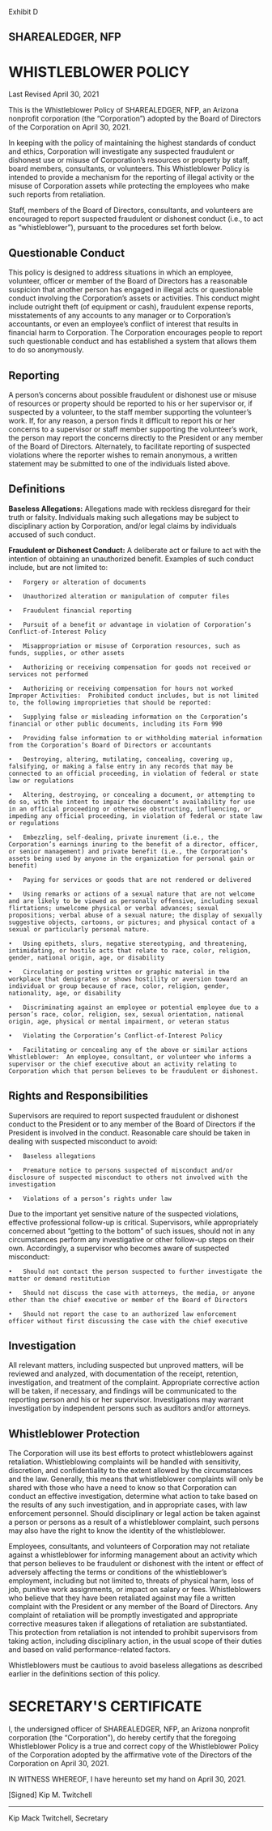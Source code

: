 Exhibit D
## SHAREALEDGER, NFP
# WHISTLEBLOWER POLICY

Last Revised April 30, 2021

This is the Whistleblower Policy of SHAREALEDGER, NFP, an Arizona nonprofit corporation (the “Corporation”) adopted by the Board of Directors of the Corporation on April 30, 2021.  

In keeping with the policy of maintaining the highest standards of conduct and ethics, Corporation will investigate any suspected fraudulent or dishonest use or misuse of Corporation’s resources or property by staff, board members, consultants, or volunteers.  This Whistleblower Policy is intended to provide a mechanism for the reporting of illegal activity or the misuse of Corporation assets while protecting the employees who make such reports from retaliation.

Staff, members of the Board of Directors, consultants, and volunteers are encouraged to report suspected fraudulent or dishonest conduct (i.e., to act as “whistleblower”), pursuant to the procedures set forth below.

## Questionable Conduct

This policy is designed to address situations in which an employee, volunteer, officer or member of the Board of Directors has a reasonable suspicion that another person has engaged in illegal acts or questionable conduct involving the Corporation’s assets or activities.  This conduct might include outright theft (of equipment or cash), fraudulent expense reports, misstatements of any accounts to any manager or to Corporation’s accountants, or even an employee’s conflict of interest that results in financial harm to Corporation.  The Corporation encourages people to report such questionable conduct and has established a system that allows them to do so anonymously.

## Reporting

A person’s concerns about possible fraudulent or dishonest use or misuse of resources or property should be reported to his or her supervisor or, if suspected by a volunteer, to the staff member supporting the volunteer’s work.  If, for any reason, a person finds it difficult to report his or her concerns to a supervisor or staff member supporting the volunteer’s work, the person may report the concerns directly to the President or any member of the Board of Directors.  Alternately, to facilitate reporting of suspected violations where the reporter wishes to remain anonymous, a written statement may be submitted to one of the individuals listed above. 

## Definitions

**Baseless Allegations:**  Allegations made with reckless disregard for their truth or falsity. Individuals making such allegations may be subject to disciplinary action by Corporation, and/or legal claims by individuals accused of such conduct.

**Fraudulent or Dishonest Conduct:**  A deliberate act or failure to act with the intention of obtaining an unauthorized benefit.  Examples of such conduct include, but are not limited to:

    •	Forgery or alteration of documents

    •	Unauthorized alteration or manipulation of computer files
    
    •	Fraudulent financial reporting
    
    •	Pursuit of a benefit or advantage in violation of Corporation’s Conflict-of-Interest Policy
    
    •	Misappropriation or misuse of Corporation resources, such as funds, supplies, or other assets
    
    •	Authorizing or receiving compensation for goods not received or services not performed
    
    •	Authorizing or receiving compensation for hours not worked
    Improper Activities:  Prohibited conduct includes, but is not limited to, the following improprieties that should be reported: 
    
    •	Supplying false or misleading information on the Corporation’s financial or other public documents, including its Form 990
    
    •	Providing false information to or withholding material information from the Corporation’s Board of Directors or accountants
    
    •	Destroying, altering, mutilating, concealing, covering up, falsifying, or making a false entry in any records that may be connected to an official proceeding, in violation of federal or state law or regulations
    
    •	Altering, destroying, or concealing a document, or attempting to do so, with the intent to impair the document’s availability for use in an official proceeding or otherwise obstructing, influencing, or impeding any official proceeding, in violation of federal or state law or regulations
    
    •	Embezzling, self-dealing, private inurement (i.e., the Corporation’s earnings inuring to the benefit of a director, officer, or senior management) and private benefit (i.e., the Corporation’s assets being used by anyone in the organization for personal gain or benefit) 
    
    •	Paying for services or goods that are not rendered or delivered
    
    •	Using remarks or actions of a sexual nature that are not welcome and are likely to be viewed as personally offensive, including sexual flirtations; unwelcome physical or verbal advances; sexual propositions; verbal abuse of a sexual nature; the display of sexually suggestive objects, cartoons, or pictures; and physical contact of a sexual or particularly personal nature.
    
    •	Using epithets, slurs, negative stereotyping, and threatening, intimidating, or hostile acts that relate to race, color, religion, gender, national origin, age, or disability
    
    •	Circulating or posting written or graphic material in the workplace that denigrates or shows hostility or aversion toward an individual or group because of race, color, religion, gender, nationality, age, or disability
    
    •	Discriminating against an employee or potential employee due to a person’s race, color, religion, sex, sexual orientation, national origin, age, physical or mental impairment, or veteran status
    
    •	Violating the Corporation’s Conflict-of-Interest Policy
    
    •	Facilitating or concealing any of the above or similar actions
    Whistleblower:  An employee, consultant, or volunteer who informs a supervisor or the chief executive about an activity relating to Corporation which that person believes to be fraudulent or dishonest.

## Rights and Responsibilities

Supervisors are required to report suspected fraudulent or dishonest conduct to the President or to any member of the Board of Directors if the President is involved in the conduct. Reasonable care should be taken in dealing with suspected misconduct to avoid:

    •	Baseless allegations

    •	Premature notice to persons suspected of misconduct and/or disclosure of suspected misconduct to others not involved with the investigation
    
    •	Violations of a person’s rights under law

Due to the important yet sensitive nature of the suspected violations, effective professional follow-up is critical.  Supervisors, while appropriately concerned about “getting to the bottom” of such issues, should not in any circumstances perform any investigative or other follow-up steps on their own.  Accordingly, a supervisor who becomes aware of suspected misconduct:
    
    •	Should not contact the person suspected to further investigate the matter or demand restitution
    
    •	Should not discuss the case with attorneys, the media, or anyone other than the chief executive or member of the Board of Directors
    
    •	Should not report the case to an authorized law enforcement officer without first discussing the case with the chief executive

## Investigation

All relevant matters, including suspected but unproved matters, will be reviewed and analyzed, with documentation of the receipt, retention, investigation, and treatment of the complaint.  Appropriate corrective action will be taken, if necessary, and findings will be communicated to the reporting person and his or her supervisor.  Investigations may warrant investigation by independent persons such as auditors and/or attorneys.

## Whistleblower Protection

The Corporation will use its best efforts to protect whistleblowers against retaliation.  Whistleblowing complaints will be handled with sensitivity, discretion, and confidentiality to the extent allowed by the circumstances and the law.  Generally, this means that whistleblower complaints will only be shared with those who have a need to know so that Corporation can conduct an effective investigation, determine what action to take based on the results of any such investigation, and in appropriate cases, with law enforcement personnel.  Should disciplinary or legal action be taken against a person or persons as a result of a whistleblower complaint, such persons may also have the right to know the identity of the whistleblower.

Employees, consultants, and volunteers of Corporation may not retaliate against a whistleblower for informing management about an activity which that person believes to be fraudulent or dishonest with the intent or effect of adversely affecting the terms or conditions of the whistleblower’s employment, including but not limited to, threats of physical harm, loss of job, punitive work assignments, or impact on salary or fees.  Whistleblowers who believe that they have been retaliated against may file a written complaint with the President or any member of the Board of Directors.  Any complaint of retaliation will be promptly investigated and appropriate corrective measures taken if allegations of retaliation are substantiated.  This protection from retaliation is not intended to prohibit supervisors from taking action, including disciplinary action, in the usual scope of their duties and based on valid performance-related factors.

Whistleblowers must be cautious to avoid baseless allegations as described earlier in the definitions section of this policy.

# SECRETARY'S CERTIFICATE

I, the undersigned officer of SHAREALEDGER, NFP, an Arizona nonprofit corporation (the “Corporation”), do hereby certify that the foregoing Whistleblower Policy is a true and correct copy of the Whistleblower Policy of the Corporation adopted by the affirmative vote of the Directors of the Corporation on April 30, 2021. 

IN WITNESS WHEREOF, I have hereunto set my hand on April 30, 2021.

[Signed]
Kip M. Twitchell
_______________________________
Kip Mack Twitchell, Secretary
 
